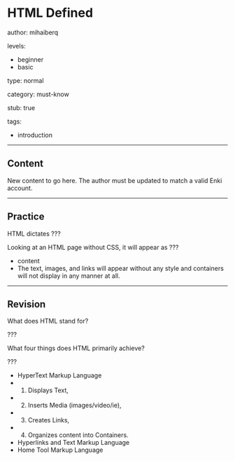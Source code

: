 # HTML Defined
author: mihaiberq

levels:
  - beginner
  - basic

type: normal

category: must-know

stub: true

tags:
  - introduction

---
## Content


New content to go here. The author must be updated to match a valid Enki account.

---
## Practice

HTML dictates ???


Looking at an HTML page without CSS, it will appear as ???


* content
* The text, images, and links will appear without any style and containers will not display in any manner at all.


---
## Revision

What does HTML stand for?

???

What four things does HTML primarily achieve?

???
*  HyperText Markup Language
* 1) Displays Text,
* 2) Inserts Media (images/video/ie),
* 3) Creates Links,
* 4) Organizes content into Containers.
* Hyperlinks and Text Markup Language
* Home Tool Markup Language
